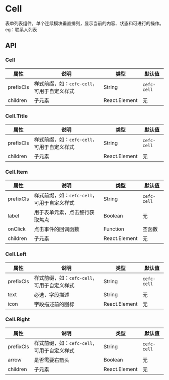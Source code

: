 # Cell
表单列表组件，单个连续模块垂直排列，显示当前的内容、状态和可进行的操作。eg：联系人列表

## API

### Cell

| 属性        | 说明                          | 类型            | 默认值         |
| --------- | --------------------------- | ------------- | ----------- |
| prefixCls | 样式前缀，如：`cefc-cell`，可用于自定义样式 | String        | `cefc-cell` |
| children  | 子元素                         | React.Element | 无           |



### Cell.Title

| 属性        | 说明                          | 类型            | 默认值         |
| --------- | --------------------------- | ------------- | ----------- |
| prefixCls | 样式前缀，如：`cefc-cell`，可用于自定义样式 | String        | `cefc-cell` |
| children  | 子元素                         | React.Element | 无           |



### Cell.Item

| 属性        | 说明                          | 类型            | 默认值         |
| --------- | --------------------------- | ------------- | ----------- |
| prefixCls | 样式前缀，如：`cefc-cell`，可用于自定义样式 | String        | `cefc-cell` |
| label     | 用于表单元素，点击整行获取焦点             | Boolean       | 无           |
| onClick   | 点击事件的回调函数                   | Function      | 空函数         |
| children  | 子元素                         | React.Element | 无           |



### Cell.Left

| 属性        | 说明                          | 类型            | 默认值         |
| --------- | --------------------------- | ------------- | ----------- |
| prefixCls | 样式前缀，如：`cefc-cell`，可用于自定义样式 | String        | `cefc-cell` |
| text      | 必选，字段描述                     | String        | 无           |
| icon      | 字段描述前的图标                    | React.Element | 无           |



### Cell.Right

| 属性        | 说明                          | 类型            | 默认值         |
| --------- | --------------------------- | ------------- | ----------- |
| prefixCls | 样式前缀，如：`cefc-cell`，可用于自定义样式 | String        | `cefc-cell` |
| arrow     | 是否需要右箭头                     | Boolean       | 无           |
| children  | 子元素                         | React.Element | 无           |

